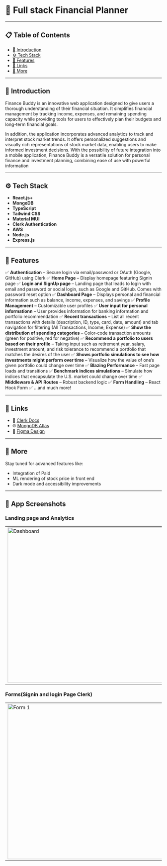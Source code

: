 # 🧵 Full stack Financial Planner

---

## 📋 Table of Contents

* [🤖 Introduction](#-introduction)
* [⚙️ Tech Stack](#-tech-stack)
* [🔋 Features](#-features)
* [🔗 Links](#-links)
* [🚀 More](#-more)
---

## 🤖 Introduction

Finance Buddy is an innovative web application designed to give users a thorough understanding of their financial situation. It simplifies financial management by tracking income, expenses, and remaining spending capacity while providing tools for users to effectively plan their budgets and long-term financial goals.

In addition, the application incorporates advanced analytics to track and interpret stock market trends. It offers personalized suggestions and visually rich representations of stock market data, enabling users to make informed investment decisions. With the possibility of future integration into a mobile application, Finance Buddy is a versatile solution for personal finance and investment planning, combining ease of use with powerful information

---

## ⚙️ Tech Stack

* **React.js+**
* **MongoDB**
* **TypeScript**
* **Tailwind CSS**
* **Material MUI**
* **Clerk Authentication**
* **AWS**
* **Node.js**
* **Express.js**


---

## 🔋 Features

✅ **Authentication** – Secure login via email/password or OAuth (Google, GitHub) using Clerk
✅ **Home Page** – Display homepage featuring Signin page
✅ **Login and SignUp page** – Landing page that leads to login with email and password or social login, such as Google and GitHub. Comes with password reset option
✅ **Dashboard Page** – Displays personal and financial information such as balance, income, expenses, and savings
✅ **Profile Management** – Customizable user profiles
✅ **User input for personal informationn** – User provides information for banking information and portfolio recommendation
✅ **Recent transactions** – List all recent transactions with details (description, ID, type, card, date, amount) and tab navigation for filtering (All Transactions, Income, Expense)
✅ **Show the distribution of spending categories** – Color-code transaction amounts (green for positive, red for negative)
✅ **Recommend a portfolio to users based on their profile** – Taking input such as retirement year, salary, investment amount, and risk tolerance to recommend a portfolio that matches the desires of the user
✅ **Shows portfolio simulations to see how investments might perform over time** – Visualize how the value of one’s given portfolio could change over time
✅ **Blazing Performance** – Fast page loads and transitions
✅ **Benchmark indices simulations** – Simulate how indices that encapsulate the U.S. market could change over time
✅ **Middleware & API Routes** – Robust backend logic
✅ **Form Handling** – React Hook Form 
✅ …and much more!

---

## 🔗 Links

* 🔧 [Clerk Docs](https://clerk.dev/docs)
* 🌐 [MongoDB Atlas](https://www.mongodb.com/cloud/atlas)
* 🎨 [Figma Design](https://www.figma.com/proto/iy2AF2zGieyGaNAMhJaAMZ/Untitled?page-id=0%3A1&node-id=1-371&t=mQM6P2DnMNkHbHQi-1)


---

## 🚀 More

Stay tuned for advanced features like:

* Integration of Paid
* ML rendering of stock price in front end
* Dark mode and accessibility improvements

---


## 📸 App Screenshots

### Landing page and Analytics

<table>
  <tr>
    <td><img width="535" height="500" src="https://github.com/user-attachments/assets/bea425bf-0bc0-4478-b78d-028c676515e7" alt="Dashboard"/></td>
    <td><img width="535" height="500" src="https://github.com/user-attachments/assets/55f35da1-3ff9-4713-b85c-581e047f348b" alt="Analytics"/></td>
  </tr>
</table>

### Forms(Signin and login Page Clerk)

<table>
  <tr>
    <td><img width="498" height="500" src="https://github.com/user-attachments/assets/89c1b8c2-dc1c-4a36-89f8-473f2e3989b0" alt="Form 1"/></td>
    <td><img width="498" height="500" src="https://github.com/user-attachments/assets/065f0370-bf76-4012-98a6-79bc6e7a4d86" alt="Form 2"/></td>
  </tr>
</table>
